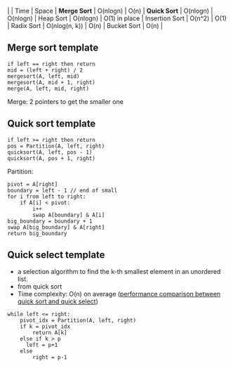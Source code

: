 | | Time | Space
| **Merge Sort** | O(nlogn) | O(n)
| **Quick Sort** | O(nlogn) | O(nlogn)
| Heap Sort | O(nlogn) | O(1) in place
| Insertion Sort | O(n^2) | O(1)
| Radix Sort | O(nlog(n, k)) | O(n)
| Bucket Sort | O(n) | 

## Merge sort template

```
if left == right then return
mid = (left + right) / 2
mergesort(A, left, mid)
mergesort(A, mid + 1, right)
merge(A, left, mid, right)
```

Merge: 2 pointers to get the smaller one

## Quick sort template

```
if left >= right then return
pos = Partition(A, left, right)
quicksort(A, left, pos - 1)
quicksort(A, pos + 1, right)
```

Partition:
```
pivot = A[right]
boundary = left - 1 // end of small
for i from left to right:
    if A[i] < pivot:
        i++
        swap A[boundary] & A[i]
big_boundary = boundary + 1
swap A[big_boundary] & A[right]
return big_boundary
```

## Quick select template

- a selection algorithm to find the k-th smallest element in an unordered list.
- from quick sort
- Time complexity: O(n) on average ([performance comparison between quick sort and quick select](https://stackoverflow.com/questions/56940793/quickselect-time-complexity-explained))

```
while left <= right:
    pivot_idx = Partition(A, left, right)
    if k = pivot_idx
        return A[k]
    else if k > p
      left = p+1
    else
        right = p-1
```